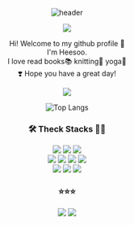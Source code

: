 <div align=center>

![header](https://capsule-render.vercel.app/api?type=waving&color=0:E6E6FA,100:a82da8&height=200&section=header&text=HelloWorld!&fontSize=90&fontColor=FFF0F5)

</div>

<div align=center>
<a href="https://hits.seeyoufarm.com"><img src="https://hits.seeyoufarm.com/api/count/incr/badge.svg?url=https%3A%2F%2Fgithub.com%2FCHeessoo&count_bg=%23DB89EB&title_bg=%23F9D7F4&icon=github.svg&icon_color=%23FFFCFC&title=hits&edge_flat=false"/></a>
</div>

  <p align=center>
  Hi! Welcome to my github profile 👋 <br/>
  I'm Heesoo. <br/>
  I love read books📚 knitting🧶 yoga🧘 <br/>
  ❣️ Hope you have a great day!
  </p>




<div align=center>  
 <img src="https://github-readme-stats.vercel.app/api?username=CHeessoo&show_icons=true&theme=buefy">
 
![Top Langs](https://github-readme-stats.vercel.app/api/top-langs/?username=CHeessoo&layout=compact&theme=buefy)
 
</div>




<div align=center><h3>🛠️ Theck Stacks 👩‍💻</h3></div>
<div align=center> 
  <img src="https://img.shields.io/badge/java-007396?style=for-the-badge&logo=java&logoColor=white"> 
  <img src="https://img.shields.io/badge/spring-6DB33F?style=for-the-badge&logo=spring&logoColor=white"> 
  <img src="https://img.shields.io/badge/oracle-F80000?style=for-the-badge&logo=oracle&logoColor=white"> 
  <br/>
  <img src="https://img.shields.io/badge/html5-E34F26?style=for-the-badge&logo=html5&logoColor=white"> 
  <img src="https://img.shields.io/badge/css-1572B6?style=for-the-badge&logo=css3&logoColor=white"> 
  <img src="https://img.shields.io/badge/javascript-F7DF1E?style=for-the-badge&logo=javascript&logoColor=black"> 
  <img src="https://img.shields.io/badge/jquery-0769AD?style=for-the-badge&logo=jquery&logoColor=white">
  <br/>
  <img src="https://img.shields.io/badge/github-181717?style=for-the-badge&logo=github&logoColor=white">
  <img src="https://img.shields.io/badge/git-F05032?style=for-the-badge&logo=git&logoColor=white">
  <img src="https://img.shields.io/badge/fontawesome-339AF0?style=for-the-badge&logo=fontawesome&logoColor=white">
  <br/>
</div>

<div align=center><h3>⭐⭐⭐</h3></div>
<div align=center>
<a href="https://velog.io/@gabriela"><img src="https://img.shields.io/badge/Velog-11B48A?style=flat-square&logo=Vimeo&logoColor=white&link=https://velog.io/@gabriela"/></a>
<a href="mailto:gabycho41@gmail.com"><img src="https://img.shields.io/badge/Gmail-d14836?style=flat-square&logo=Gmail&logoColor=white&link=gabycho41@gmail.com"/></a>
</div>


<!--
**CHeessoo/CHeessoo** is a ✨ _special_ ✨ repository because its `README.md` (this file) appears on your GitHub profile.

Here are some ideas to get you started:

- 🔭 I’m currently working on ...
- 🌱 I’m currently learning ...
- 👯 I’m looking to collaborate on ...
- 🤔 I’m looking for help with ...
- 💬 Ask me about ...
- 📫 How to reach me: ...
- 😄 Pronouns: ...
- ⚡ Fun fact: ...
-->
